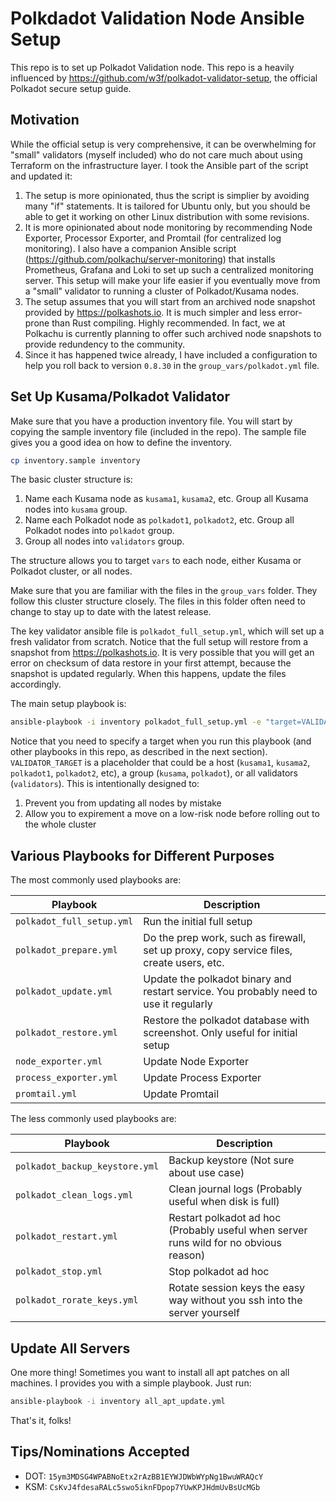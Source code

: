 # Polkdadot Validation Node Ansible Setup

This repo is to set up Polkadot Validation node. This repo is a heavily influenced by https://github.com/w3f/polkadot-validator-setup, the official Polkadot secure setup guide.

## Motivation

While the official setup is very comprehensive, it can be overwhelming for "small" validators (myself included) who do not care much about using Terraform on the infrastructure layer. I took the Ansible part of the script and updated it:

1. The setup is more opinionated, thus the script is simplier by avoiding many "if" statements. It is tailored for Ubuntu only, but you should be able to get it working on other Linux distribution with some revisions.
2. It is more opinionated about node monitoring by recommending Node Exporter, Processor Exporter, and Promtail (for centralized log monitoring). I also have a companion Ansible script (https://github.com/polkachu/server-monitoring) that installs Prometheus, Grafana and Loki to set up such a centralized monitoring server. This setup will make your life easier if you eventually move from a "small" validator to running a cluster of Polkadot/Kusama nodes.
3. The setup assumes that you will start from an archived node snapshot provided by https://polkashots.io. It is much simpler and less error-prone than Rust compiling. Highly recommended. In fact, we at Polkachu is currently planning to offer such archived node snapshots to provide redundency to the community.
4. Since it has happened twice already, I have included a configuration to help you roll back to version `0.8.30` in the `group_vars/polkadot.yml` file.

## Set Up Kusama/Polkadot Validator

Make sure that you have a production inventory file. You will start by copying the sample inventory file (included in the repo). The sample file gives you a good idea on how to define the inventory.

```bash
cp inventory.sample inventory
```

The basic cluster structure is:

1. Name each Kusama node as `kusama1`, `kusama2`, etc. Group all Kusama nodes into `kusama` group.
2. Name each Polkadot node as `polkadot1`, `polkadot2`, etc. Group all Polkadot nodes into `polkadot` group.
3. Group all nodes into `validators` group.

The structure allows you to target `vars` to each node, either Kusama or Polkadot cluster, or all nodes.

Make sure that you are familiar with the files in the `group_vars` folder. They follow this cluster structure closely. The files in this folder often need to change to stay up to date with the latest release.

The key validator ansible file is `polkadot_full_setup.yml`, which will set up a fresh validator from scratch. Notice that the full setup will restore from a snapshot from https://polkashots.io. It is very possible that you will get an error on checksum of data restore in your first attempt, because the snapshot is updated regularly. When this happens, update the files accordingly.

The main setup playbook is:

```bash
ansible-playbook -i inventory polkadot_full_setup.yml -e "target=VALIDATOR_TARGET"
```

Notice that you need to specify a target when you run this playbook (and other playbooks in this repo, as described in the next section). `VALIDATOR_TARGET` is a placeholder that could be a host (`kusama1`, `kusama2`, `polkadot1`, `polkadot2`, etc), a group (`kusama`, `polkadot`), or all validators (`validators`). This is intentionally designed to:

1. Prevent you from updating all nodes by mistake
2. Allow you to expirement a move on a low-risk node before rolling out to the whole cluster

## Various Playbooks for Different Purposes

The most commonly used playbooks are:

| Playbook                  | Description                                                                              |
| ------------------------- | ---------------------------------------------------------------------------------------- |
| `polkadot_full_setup.yml` | Run the initial full setup                                                               |
| `polkadot_prepare.yml `   | Do the prep work, such as firewall, set up proxy, copy service files, create users, etc. |
| `polkadot_update.yml`     | Update the polkadot binary and restart service. You probably need to use it regularly    |
| `polkadot_restore.yml`    | Restore the polkadot database with screenshot. Only useful for initial setup             |
| `node_exporter.yml`       | Update Node Exporter                                                                     |
| `process_exporter.yml`    | Update Process Exporter                                                                  |
| `promtail.yml`            | Update Promtail                                                                          |

The less commonly used playbooks are:

| Playbook                       | Description                                                                           |
| ------------------------------ | ------------------------------------------------------------------------------------- |
| `polkadot_backup_keystore.yml` | Backup keystore (Not sure about use case)                                             |
| `polkadot_clean_logs.yml`      | Clean journal logs (Probably useful when disk is full)                                |
| `polkadot_restart.yml`         | Restart polkadot ad hoc (Probably useful when server runs wild for no obvious reason) |
| `polkadot_stop.yml`            | Stop polkadot ad hoc                                                                  |
| `polkadot_rorate_keys.yml`     | Rotate session keys the easy way without you ssh into the server yourself             |

## Update All Servers

One more thing! Sometimes you want to install all apt patches on all machines. I provides you with a simple playbook. Just run:

```bash
ansible-playbook -i inventory all_apt_update.yml
```

That's it, folks!

## Tips/Nominations Accepted

- DOT: `15ym3MDSG4WPABNoEtx2rAzBB1EYWJDWbWYpNg1BwuWRAQcY`
- KSM: `CsKvJ4fdesaRALc5swo5iknFDpop7YUwKPJHdmUvBsUcMGb`
